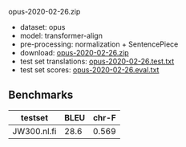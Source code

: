 opus-2020-02-26.zip

* dataset: opus
* model: transformer-align
* pre-processing: normalization + SentencePiece
* download: [opus-2020-02-26.zip](https://object.pouta.csc.fi/OPUS-MT-models/nl-fi/opus-2020-02-26.zip)
* test set translations: [opus-2020-02-26.test.txt](https://object.pouta.csc.fi/OPUS-MT-models/nl-fi/opus-2020-02-26.test.txt)
* test set scores: [opus-2020-02-26.eval.txt](https://object.pouta.csc.fi/OPUS-MT-models/nl-fi/opus-2020-02-26.eval.txt)

## Benchmarks

| testset               | BLEU  | chr-F |
|-----------------------|-------|-------|
| JW300.nl.fi 	| 28.6 	| 0.569 |

